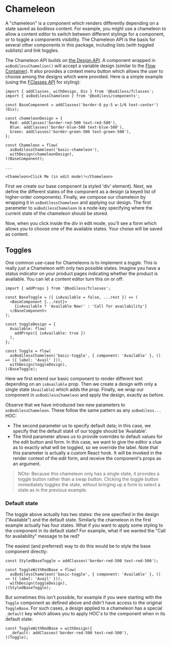# Chameleon

A "chameleon" is a component which renders differently depending on a state
saved as bodiless content. For example, you might use a chameleon to allow a
content editor to switch between different stylings for a component, or to
toggle a components visibility. The Chameleon API is the basis for several other
components in this package, including lists (with toggled sublists) and link
toggles.

The Chameleon API builds on [the Design API](..).  A component wrapped in
`asBodilessChamelion()` will accept a variable design (similar to the
[Flow Container](..)). It also provides a context menu button which allows
the user to choose among the designs which were provided.  Here is a 
simple example (using the [FClasses API](..) for styling):

```
import { addClasses, withDesign, Div } from '@bodiless/fclasses';
import { asBodilessChameleon } from '@bodiless/components';

const BaseComponent = addClasses('border-8 py-5 w-1/6 text-center')(Div);

const chameleonDesign = {
  Red: addClasses('border-red-500 text-red-500'),
  Blue: addClasses('border-blue-500 text-blue-500'),
  Green: addClasses('border-green-500 text-green-500'),
};

const Chameleon = flow(
  asBodilessChameleon('basic-chameleon'),
  withDesign(chameleonDesign),
)(BaseComponent);

...

<Chameleon>Click Me (in edit mode)!</Chameleon>
```

First we create our base component (a styled 'div' element). Next, we define the
different states of the component as a design (a keyed list of higher-order
components). Finally, we compose our chameleon by wrapping it in
`asBodilessChameleon` and applying our design. The first parameter to
`asBodilessChameleon` is a node-key specifying where the current state of the
chameleon should be stored.

Now, when you click inside the div in edit mode, you'll see a form
which allows you to choose one of the available states.  Your choise
will be saved as content.

## Toggles

One common use-case for Chameleons is to implement a *toggle*. This is really
just a Chameleon with only two possible states. Imagine you have a status
indicator on your product pages indicating whether the product is available. You
can let a content editor turn this on or off:

```
import { addProps } from '@bodiless/fclasses';

const BaseToggle = ({ isAvailable = false, ...rest }) => (
  <BaseComponent {...rest}>
    {isAvailable ? 'Available Now!' : 'Call for availability'}
  </BaseComponent>
);

const toggleDesign = {
  Available: flow(
    addProps({ isAvailable: true })
  ),
};

const Toggle = flow(
  asBodilessChameleon('basic-toggle', { component: 'Available' }, () => ({ label: 'Avail' })),
  withDesign(toggleDesign),
)(BaseToggle);
```

Here we first extend our basic component to render different text depending on
an `isAvailable` prop. Then we create a design with only a single state
(`Available`) which adds the prop. Finally, we wrap our component in
`asBodilessChameleon` and apply the design, exactly as before.

Observe that we have introduced two new parameters to `asBodilessChameleon`. These
follow the same pattern as any `asBodiless...` HOC:
- The second parameter us to specify default data; in this case, we specify that
  the default stat4 of our toggle should be 'Available'.
- The third parameter allows us to provide overrides to default values for the
  edit button and form. In this case, we want to give the editor a clue as to
  exactly what will be toggled, so we override the label. Note that this
  parameter is actually a custom React hook. It will be invoked in the render
  context of the edit form, and receive the component's props as an argument.

> NOte: Because this chameleon only has a single state, it provides a toggle
> button rather than a swap button. Clicking the toggle button immediately
> toggles the state, wthout bringing up a form to select a state as in the
> previous example.

### Default state

The toggle above actually has two states: the one specified in the design ("Available")
and the default state. Similarly the chameleon in the first example actually has four
states.  What if you want to apply some styling to the component in its default state?
For example, what if we wanted the "Call for availability" message to be red?

The easiest (and preferred) way to do this would be to style the base component directly:

```
const StyledBaseToggle = addClasses('border-red-500 text-red-500');

const ToggleWithRedBase = flow(
  asBodilessChameleon('basic-toggle', { component: 'Available' }, () => ({ label: 'Avail' })),
  withDesign(toggleDesign),
)(StyledBaseToggle);
```

But sometimes this isn't possible, for example if you were starting with the
`Toggle` component as defined above and didn't have access to the original
`ToggleBase`. For such cases, a design applied to a chameleon has a special
`_default` key which allows you to apply HOC's to the component when in its
default state:

```
const ToggleWithRedBase = withDesign({
  _default: addClasses('border-red-500 text-red-500'),
)(Toggle);
```
